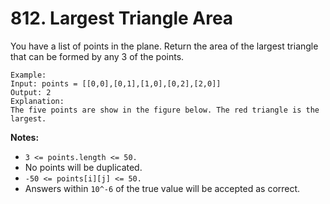 # 812. Largest Triangle Area

You have a list of points in the plane. Return the area of the largest triangle that can be formed by any 3 of the points.

	Example:
	Input: points = [[0,0],[0,1],[1,0],[0,2],[2,0]]
	Output: 2
	Explanation: 
	The five points are show in the figure below. The red triangle is the largest.

**Notes:**

- `3 <= points.length <= 50.`
- No points will be duplicated.
- `-50 <= points[i][j] <= 50.`
- Answers within `10^-6` of the true value will be accepted as correct.
